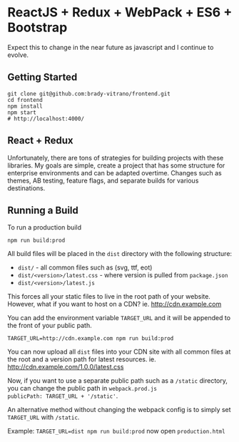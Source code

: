 # ReactJS + Redux + WebPack + ES6 + Bootstrap

Expect this to change in the near future as javascript and I continue to evolve.

## Getting Started

```
git clone git@github.com:brady-vitrano/frontend.git
cd frontend
npm install
npm start
# http://localhost:4000/
```

## React + Redux

Unfortunately, there are tons of strategies for building projects with these libraries. My goals are simple, 
create a project that has some structure for enterprise environments and can be adapted overtime. Changes such as
themes, AB testing, feature flags, and separate builds for various destinations.

## Running a Build

To run a production build

```
npm run build:prod
```

All build files will be placed in the `dist` directory with the following structure:

* `dist/` - all common files such as (svg, ttf, eot)
* `dist/<version>/latest.css` - where version is pulled from `package.json`
* `dist/<version>/latest.js` 

This forces all your static files to live in the root path of your website. However, what if you want to host on a CDN?
ie. http://cdn.example.com
 
You can add the environment variable `TARGET_URL` and it will be appended to the front of your public path.

```
TARGET_URL=http://cdn.example.com npm run build:prod
```

You can now upload all `dist` files into your CDN site with all common files at the root and a version path for latest resources.
ie. http://cdn.example.com/1.0.0/latest.css

Now, if you want to use a separate public path such as a `/static` directory, you can change the public path in `webpack.prod.js`  
`publicPath: TARGET_URL + '/static'`.

An alternative method without changing the webpack config is to simply set `TARGET_URL` with `/static`. 

Example: `TARGET_URL=dist npm run build:prod` now open `production.html`

 
